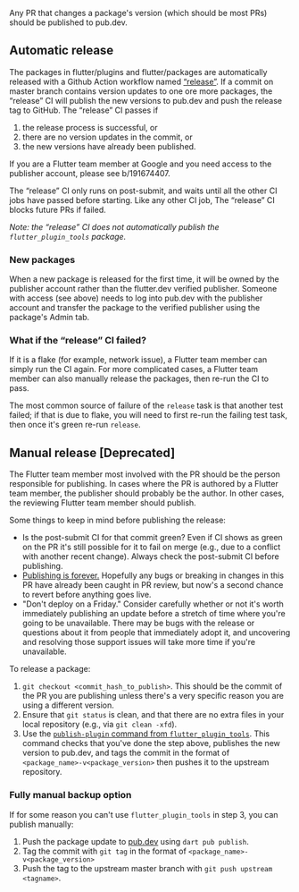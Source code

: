 Any PR that changes a package's version (which should be most PRs) should be published
to pub.dev.

## Automatic release

The packages in flutter/plugins and flutter/packages are automatically released with a Github Action workflow named [“release”](https://github.com/flutter/plugins/blob/master/.github/workflows/release.yml). If a commit on master branch contains version updates to one ore more packages, the “release” CI will publish the new versions to pub.dev and push the release tag to GitHub. The “release” CI passes if
1. the release process is successful, or
2. there are no version updates in the commit, or
3. the new versions have already been published.  

If you are a Flutter team member at Google and you need access to the publisher account, please see b/191674407.

The “release” CI only runs on post-submit, and waits until all the other CI jobs have passed before starting. Like any other CI job, The “release” CI blocks future PRs if failed. 

_Note: the “release” CI does not automatically publish the `flutter_plugin_tools` package._

### New packages

When a new package is released for the first time, it will be owned by the publisher account rather than the flutter.dev verified publisher. Someone with access (see above) needs to log into pub.dev with the publisher account and transfer the package to the verified publisher using the package's Admin tab.

### What if the “release” CI failed?

If it is a flake (for example, network issue), a Flutter team member can simply run the CI again. For more complicated cases, a Flutter team member can also manually release the packages, then re-run the CI to pass.

The most common source of failure of the `release` task is that another test failed; if that is due to flake, you will need to first re-run the failing test task, then once it's green re-run `release`.

## Manual release [Deprecated]

The Flutter team member most involved with the PR should be the person responsible
for publishing. In cases where the PR is authored by a Flutter team member, the
publisher should probably be the author. In other cases, the reviewing Flutter team
member should publish.

Some things to keep in mind before publishing the release:

- Is the post-submit CI for that commit green? Even if CI shows as green on
  the PR it's still possible for it to fail on merge (e.g., due to a
  conflict with another recent change). Always check the post-submit CI
  before publishing.
- [Publishing is
  forever.](https://dart.dev/tools/pub/publishing#publishing-is-forever)
  Hopefully any bugs or breaking in changes in this PR have already been caught
  in PR review, but now's a second chance to revert before anything goes live.
- "Don't deploy on a Friday." Consider carefully whether or not it's worth
  immediately publishing an update before a stretch of time where you're going
  to be unavailable. There may be bugs with the release or questions about it
  from people that immediately adopt it, and uncovering and resolving those
  support issues will take more time if you're unavailable.

To release a package:
1. `git checkout <commit_hash_to_publish>`. This should be the commit of the
  PR you are publishing unless there's a very specific reason you are using
  a different version.
1. Ensure that `git status` is clean, and that there are no extra files in
  your local repository (e.g., via `git clean -xfd`).
1. Use the [`publish-plugin` command from
  `flutter_plugin_tools`](https://github.com/flutter/plugins/blob/master/script/tool/README.md).
  This command checks that you've done the step above, publishes the new version to pub.dev,
  and tags the commit in the format of `<package_name>-v<package_version>` then pushes
  it to the upstream repository.

### Fully manual backup option

If for some reason you can't use `flutter_plugin_tools` in step 3, you can publish manually:
  1. Push the package update to [pub.dev](https://pub.dev) using `dart pub publish`.
  2. Tag the commit with `git tag` in the format of `<package_name>-v<package_version>`
  3. Push the tag to the upstream master branch with `git push upstream <tagname>`.